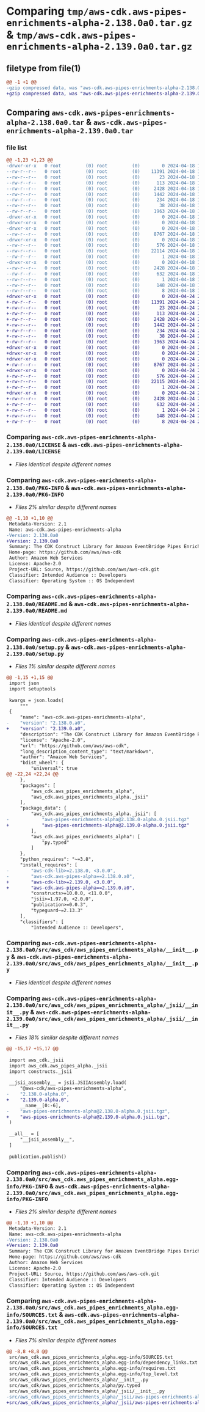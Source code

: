 # Comparing `tmp/aws-cdk.aws-pipes-enrichments-alpha-2.138.0a0.tar.gz` & `tmp/aws-cdk.aws-pipes-enrichments-alpha-2.139.0a0.tar.gz`

## filetype from file(1)

```diff
@@ -1 +1 @@
-gzip compressed data, was "aws-cdk.aws-pipes-enrichments-alpha-2.138.0a0.tar", last modified: Thu Apr 18 17:56:32 2024, max compression
+gzip compressed data, was "aws-cdk.aws-pipes-enrichments-alpha-2.139.0a0.tar", last modified: Wed Apr 24 21:02:47 2024, max compression
```

## Comparing `aws-cdk.aws-pipes-enrichments-alpha-2.138.0a0.tar` & `aws-cdk.aws-pipes-enrichments-alpha-2.139.0a0.tar`

### file list

```diff
@@ -1,23 +1,23 @@
-drwxr-xr-x   0 root         (0) root         (0)        0 2024-04-18 17:56:32.372146 aws-cdk.aws-pipes-enrichments-alpha-2.138.0a0/
--rw-r--r--   0 root         (0) root         (0)    11391 2024-04-18 17:56:22.000000 aws-cdk.aws-pipes-enrichments-alpha-2.138.0a0/LICENSE
--rw-r--r--   0 root         (0) root         (0)       23 2024-04-18 17:56:22.000000 aws-cdk.aws-pipes-enrichments-alpha-2.138.0a0/MANIFEST.in
--rw-r--r--   0 root         (0) root         (0)      113 2024-04-18 17:56:22.000000 aws-cdk.aws-pipes-enrichments-alpha-2.138.0a0/NOTICE
--rw-r--r--   0 root         (0) root         (0)     2428 2024-04-18 17:56:32.372146 aws-cdk.aws-pipes-enrichments-alpha-2.138.0a0/PKG-INFO
--rw-r--r--   0 root         (0) root         (0)     1442 2024-04-18 17:56:22.000000 aws-cdk.aws-pipes-enrichments-alpha-2.138.0a0/README.md
--rw-r--r--   0 root         (0) root         (0)      234 2024-04-18 17:56:22.000000 aws-cdk.aws-pipes-enrichments-alpha-2.138.0a0/pyproject.toml
--rw-r--r--   0 root         (0) root         (0)       38 2024-04-18 17:56:32.372146 aws-cdk.aws-pipes-enrichments-alpha-2.138.0a0/setup.cfg
--rw-r--r--   0 root         (0) root         (0)     1963 2024-04-18 17:56:22.000000 aws-cdk.aws-pipes-enrichments-alpha-2.138.0a0/setup.py
-drwxr-xr-x   0 root         (0) root         (0)        0 2024-04-18 17:56:32.368146 aws-cdk.aws-pipes-enrichments-alpha-2.138.0a0/src/
-drwxr-xr-x   0 root         (0) root         (0)        0 2024-04-18 17:56:32.368146 aws-cdk.aws-pipes-enrichments-alpha-2.138.0a0/src/aws_cdk/
-drwxr-xr-x   0 root         (0) root         (0)        0 2024-04-18 17:56:32.368146 aws-cdk.aws-pipes-enrichments-alpha-2.138.0a0/src/aws_cdk/aws_pipes_enrichments_alpha/
--rw-r--r--   0 root         (0) root         (0)     8767 2024-04-18 17:56:22.000000 aws-cdk.aws-pipes-enrichments-alpha-2.138.0a0/src/aws_cdk/aws_pipes_enrichments_alpha/__init__.py
-drwxr-xr-x   0 root         (0) root         (0)        0 2024-04-18 17:56:32.372146 aws-cdk.aws-pipes-enrichments-alpha-2.138.0a0/src/aws_cdk/aws_pipes_enrichments_alpha/_jsii/
--rw-r--r--   0 root         (0) root         (0)      576 2024-04-18 17:56:22.000000 aws-cdk.aws-pipes-enrichments-alpha-2.138.0a0/src/aws_cdk/aws_pipes_enrichments_alpha/_jsii/__init__.py
--rw-r--r--   0 root         (0) root         (0)    22114 2024-04-18 17:56:22.000000 aws-cdk.aws-pipes-enrichments-alpha-2.138.0a0/src/aws_cdk/aws_pipes_enrichments_alpha/_jsii/aws-pipes-enrichments-alpha@2.138.0-alpha.0.jsii.tgz
--rw-r--r--   0 root         (0) root         (0)        1 2024-04-18 17:56:22.000000 aws-cdk.aws-pipes-enrichments-alpha-2.138.0a0/src/aws_cdk/aws_pipes_enrichments_alpha/py.typed
-drwxr-xr-x   0 root         (0) root         (0)        0 2024-04-18 17:56:32.368146 aws-cdk.aws-pipes-enrichments-alpha-2.138.0a0/src/aws_cdk.aws_pipes_enrichments_alpha.egg-info/
--rw-r--r--   0 root         (0) root         (0)     2428 2024-04-18 17:56:32.000000 aws-cdk.aws-pipes-enrichments-alpha-2.138.0a0/src/aws_cdk.aws_pipes_enrichments_alpha.egg-info/PKG-INFO
--rw-r--r--   0 root         (0) root         (0)      632 2024-04-18 17:56:32.000000 aws-cdk.aws-pipes-enrichments-alpha-2.138.0a0/src/aws_cdk.aws_pipes_enrichments_alpha.egg-info/SOURCES.txt
--rw-r--r--   0 root         (0) root         (0)        1 2024-04-18 17:56:32.000000 aws-cdk.aws-pipes-enrichments-alpha-2.138.0a0/src/aws_cdk.aws_pipes_enrichments_alpha.egg-info/dependency_links.txt
--rw-r--r--   0 root         (0) root         (0)      148 2024-04-18 17:56:32.000000 aws-cdk.aws-pipes-enrichments-alpha-2.138.0a0/src/aws_cdk.aws_pipes_enrichments_alpha.egg-info/requires.txt
--rw-r--r--   0 root         (0) root         (0)        8 2024-04-18 17:56:32.000000 aws-cdk.aws-pipes-enrichments-alpha-2.138.0a0/src/aws_cdk.aws_pipes_enrichments_alpha.egg-info/top_level.txt
+drwxr-xr-x   0 root         (0) root         (0)        0 2024-04-24 21:02:47.618759 aws-cdk.aws-pipes-enrichments-alpha-2.139.0a0/
+-rw-r--r--   0 root         (0) root         (0)    11391 2024-04-24 21:02:36.000000 aws-cdk.aws-pipes-enrichments-alpha-2.139.0a0/LICENSE
+-rw-r--r--   0 root         (0) root         (0)       23 2024-04-24 21:02:36.000000 aws-cdk.aws-pipes-enrichments-alpha-2.139.0a0/MANIFEST.in
+-rw-r--r--   0 root         (0) root         (0)      113 2024-04-24 21:02:36.000000 aws-cdk.aws-pipes-enrichments-alpha-2.139.0a0/NOTICE
+-rw-r--r--   0 root         (0) root         (0)     2428 2024-04-24 21:02:47.618759 aws-cdk.aws-pipes-enrichments-alpha-2.139.0a0/PKG-INFO
+-rw-r--r--   0 root         (0) root         (0)     1442 2024-04-24 21:02:36.000000 aws-cdk.aws-pipes-enrichments-alpha-2.139.0a0/README.md
+-rw-r--r--   0 root         (0) root         (0)      234 2024-04-24 21:02:36.000000 aws-cdk.aws-pipes-enrichments-alpha-2.139.0a0/pyproject.toml
+-rw-r--r--   0 root         (0) root         (0)       38 2024-04-24 21:02:47.618759 aws-cdk.aws-pipes-enrichments-alpha-2.139.0a0/setup.cfg
+-rw-r--r--   0 root         (0) root         (0)     1963 2024-04-24 21:02:36.000000 aws-cdk.aws-pipes-enrichments-alpha-2.139.0a0/setup.py
+drwxr-xr-x   0 root         (0) root         (0)        0 2024-04-24 21:02:47.618759 aws-cdk.aws-pipes-enrichments-alpha-2.139.0a0/src/
+drwxr-xr-x   0 root         (0) root         (0)        0 2024-04-24 21:02:47.618759 aws-cdk.aws-pipes-enrichments-alpha-2.139.0a0/src/aws_cdk/
+drwxr-xr-x   0 root         (0) root         (0)        0 2024-04-24 21:02:47.618759 aws-cdk.aws-pipes-enrichments-alpha-2.139.0a0/src/aws_cdk/aws_pipes_enrichments_alpha/
+-rw-r--r--   0 root         (0) root         (0)     8767 2024-04-24 21:02:36.000000 aws-cdk.aws-pipes-enrichments-alpha-2.139.0a0/src/aws_cdk/aws_pipes_enrichments_alpha/__init__.py
+drwxr-xr-x   0 root         (0) root         (0)        0 2024-04-24 21:02:47.618759 aws-cdk.aws-pipes-enrichments-alpha-2.139.0a0/src/aws_cdk/aws_pipes_enrichments_alpha/_jsii/
+-rw-r--r--   0 root         (0) root         (0)      576 2024-04-24 21:02:36.000000 aws-cdk.aws-pipes-enrichments-alpha-2.139.0a0/src/aws_cdk/aws_pipes_enrichments_alpha/_jsii/__init__.py
+-rw-r--r--   0 root         (0) root         (0)    22115 2024-04-24 21:02:36.000000 aws-cdk.aws-pipes-enrichments-alpha-2.139.0a0/src/aws_cdk/aws_pipes_enrichments_alpha/_jsii/aws-pipes-enrichments-alpha@2.139.0-alpha.0.jsii.tgz
+-rw-r--r--   0 root         (0) root         (0)        1 2024-04-24 21:02:36.000000 aws-cdk.aws-pipes-enrichments-alpha-2.139.0a0/src/aws_cdk/aws_pipes_enrichments_alpha/py.typed
+drwxr-xr-x   0 root         (0) root         (0)        0 2024-04-24 21:02:47.618759 aws-cdk.aws-pipes-enrichments-alpha-2.139.0a0/src/aws_cdk.aws_pipes_enrichments_alpha.egg-info/
+-rw-r--r--   0 root         (0) root         (0)     2428 2024-04-24 21:02:47.000000 aws-cdk.aws-pipes-enrichments-alpha-2.139.0a0/src/aws_cdk.aws_pipes_enrichments_alpha.egg-info/PKG-INFO
+-rw-r--r--   0 root         (0) root         (0)      632 2024-04-24 21:02:47.000000 aws-cdk.aws-pipes-enrichments-alpha-2.139.0a0/src/aws_cdk.aws_pipes_enrichments_alpha.egg-info/SOURCES.txt
+-rw-r--r--   0 root         (0) root         (0)        1 2024-04-24 21:02:47.000000 aws-cdk.aws-pipes-enrichments-alpha-2.139.0a0/src/aws_cdk.aws_pipes_enrichments_alpha.egg-info/dependency_links.txt
+-rw-r--r--   0 root         (0) root         (0)      148 2024-04-24 21:02:47.000000 aws-cdk.aws-pipes-enrichments-alpha-2.139.0a0/src/aws_cdk.aws_pipes_enrichments_alpha.egg-info/requires.txt
+-rw-r--r--   0 root         (0) root         (0)        8 2024-04-24 21:02:47.000000 aws-cdk.aws-pipes-enrichments-alpha-2.139.0a0/src/aws_cdk.aws_pipes_enrichments_alpha.egg-info/top_level.txt
```

### Comparing `aws-cdk.aws-pipes-enrichments-alpha-2.138.0a0/LICENSE` & `aws-cdk.aws-pipes-enrichments-alpha-2.139.0a0/LICENSE`

 * *Files identical despite different names*

### Comparing `aws-cdk.aws-pipes-enrichments-alpha-2.138.0a0/PKG-INFO` & `aws-cdk.aws-pipes-enrichments-alpha-2.139.0a0/PKG-INFO`

 * *Files 2% similar despite different names*

```diff
@@ -1,10 +1,10 @@
 Metadata-Version: 2.1
 Name: aws-cdk.aws-pipes-enrichments-alpha
-Version: 2.138.0a0
+Version: 2.139.0a0
 Summary: The CDK Construct Library for Amazon EventBridge Pipes Enrichments
 Home-page: https://github.com/aws/aws-cdk
 Author: Amazon Web Services
 License: Apache-2.0
 Project-URL: Source, https://github.com/aws/aws-cdk.git
 Classifier: Intended Audience :: Developers
 Classifier: Operating System :: OS Independent
```

### Comparing `aws-cdk.aws-pipes-enrichments-alpha-2.138.0a0/README.md` & `aws-cdk.aws-pipes-enrichments-alpha-2.139.0a0/README.md`

 * *Files identical despite different names*

### Comparing `aws-cdk.aws-pipes-enrichments-alpha-2.138.0a0/setup.py` & `aws-cdk.aws-pipes-enrichments-alpha-2.139.0a0/setup.py`

 * *Files 1% similar despite different names*

```diff
@@ -1,15 +1,15 @@
 import json
 import setuptools
 
 kwargs = json.loads(
     """
 {
     "name": "aws-cdk.aws-pipes-enrichments-alpha",
-    "version": "2.138.0.a0",
+    "version": "2.139.0.a0",
     "description": "The CDK Construct Library for Amazon EventBridge Pipes Enrichments",
     "license": "Apache-2.0",
     "url": "https://github.com/aws/aws-cdk",
     "long_description_content_type": "text/markdown",
     "author": "Amazon Web Services",
     "bdist_wheel": {
         "universal": true
@@ -22,24 +22,24 @@
     },
     "packages": [
         "aws_cdk.aws_pipes_enrichments_alpha",
         "aws_cdk.aws_pipes_enrichments_alpha._jsii"
     ],
     "package_data": {
         "aws_cdk.aws_pipes_enrichments_alpha._jsii": [
-            "aws-pipes-enrichments-alpha@2.138.0-alpha.0.jsii.tgz"
+            "aws-pipes-enrichments-alpha@2.139.0-alpha.0.jsii.tgz"
         ],
         "aws_cdk.aws_pipes_enrichments_alpha": [
             "py.typed"
         ]
     },
     "python_requires": "~=3.8",
     "install_requires": [
-        "aws-cdk-lib>=2.138.0, <3.0.0",
-        "aws-cdk.aws-pipes-alpha==2.138.0.a0",
+        "aws-cdk-lib>=2.139.0, <3.0.0",
+        "aws-cdk.aws-pipes-alpha==2.139.0.a0",
         "constructs>=10.0.0, <11.0.0",
         "jsii>=1.97.0, <2.0.0",
         "publication>=0.0.3",
         "typeguard~=2.13.3"
     ],
     "classifiers": [
         "Intended Audience :: Developers",
```

### Comparing `aws-cdk.aws-pipes-enrichments-alpha-2.138.0a0/src/aws_cdk/aws_pipes_enrichments_alpha/__init__.py` & `aws-cdk.aws-pipes-enrichments-alpha-2.139.0a0/src/aws_cdk/aws_pipes_enrichments_alpha/__init__.py`

 * *Files identical despite different names*

### Comparing `aws-cdk.aws-pipes-enrichments-alpha-2.138.0a0/src/aws_cdk/aws_pipes_enrichments_alpha/_jsii/__init__.py` & `aws-cdk.aws-pipes-enrichments-alpha-2.139.0a0/src/aws_cdk/aws_pipes_enrichments_alpha/_jsii/__init__.py`

 * *Files 18% similar despite different names*

```diff
@@ -15,17 +15,17 @@
 
 import aws_cdk._jsii
 import aws_cdk.aws_pipes_alpha._jsii
 import constructs._jsii
 
 __jsii_assembly__ = jsii.JSIIAssembly.load(
     "@aws-cdk/aws-pipes-enrichments-alpha",
-    "2.138.0-alpha.0",
+    "2.139.0-alpha.0",
     __name__[0:-6],
-    "aws-pipes-enrichments-alpha@2.138.0-alpha.0.jsii.tgz",
+    "aws-pipes-enrichments-alpha@2.139.0-alpha.0.jsii.tgz",
 )
 
 __all__ = [
     "__jsii_assembly__",
 ]
 
 publication.publish()
```

### Comparing `aws-cdk.aws-pipes-enrichments-alpha-2.138.0a0/src/aws_cdk.aws_pipes_enrichments_alpha.egg-info/PKG-INFO` & `aws-cdk.aws-pipes-enrichments-alpha-2.139.0a0/src/aws_cdk.aws_pipes_enrichments_alpha.egg-info/PKG-INFO`

 * *Files 2% similar despite different names*

```diff
@@ -1,10 +1,10 @@
 Metadata-Version: 2.1
 Name: aws-cdk.aws-pipes-enrichments-alpha
-Version: 2.138.0a0
+Version: 2.139.0a0
 Summary: The CDK Construct Library for Amazon EventBridge Pipes Enrichments
 Home-page: https://github.com/aws/aws-cdk
 Author: Amazon Web Services
 License: Apache-2.0
 Project-URL: Source, https://github.com/aws/aws-cdk.git
 Classifier: Intended Audience :: Developers
 Classifier: Operating System :: OS Independent
```

### Comparing `aws-cdk.aws-pipes-enrichments-alpha-2.138.0a0/src/aws_cdk.aws_pipes_enrichments_alpha.egg-info/SOURCES.txt` & `aws-cdk.aws-pipes-enrichments-alpha-2.139.0a0/src/aws_cdk.aws_pipes_enrichments_alpha.egg-info/SOURCES.txt`

 * *Files 7% similar despite different names*

```diff
@@ -8,8 +8,8 @@
 src/aws_cdk.aws_pipes_enrichments_alpha.egg-info/SOURCES.txt
 src/aws_cdk.aws_pipes_enrichments_alpha.egg-info/dependency_links.txt
 src/aws_cdk.aws_pipes_enrichments_alpha.egg-info/requires.txt
 src/aws_cdk.aws_pipes_enrichments_alpha.egg-info/top_level.txt
 src/aws_cdk/aws_pipes_enrichments_alpha/__init__.py
 src/aws_cdk/aws_pipes_enrichments_alpha/py.typed
 src/aws_cdk/aws_pipes_enrichments_alpha/_jsii/__init__.py
-src/aws_cdk/aws_pipes_enrichments_alpha/_jsii/aws-pipes-enrichments-alpha@2.138.0-alpha.0.jsii.tgz
+src/aws_cdk/aws_pipes_enrichments_alpha/_jsii/aws-pipes-enrichments-alpha@2.139.0-alpha.0.jsii.tgz
```

